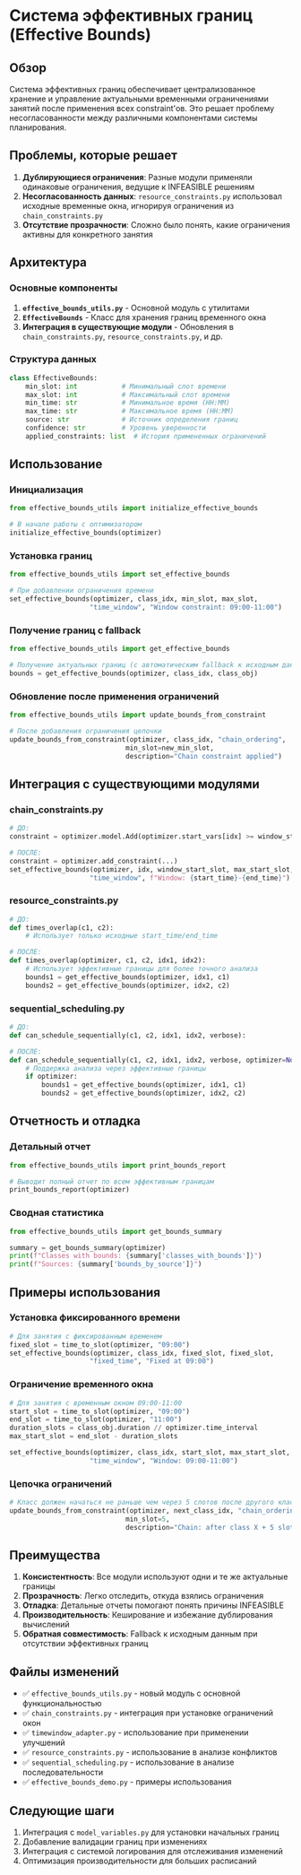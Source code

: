 # Система эффективных границ (Effective Bounds)

## Обзор

Система эффективных границ обеспечивает централизованное хранение и управление актуальными временными ограничениями занятий после применения всех constraint'ов. Это решает проблему несогласованности между различными компонентами системы планирования.

## Проблемы, которые решает

1. **Дублирующиеся ограничения**: Разные модули применяли одинаковые ограничения, ведущие к INFEASIBLE решениям
2. **Несогласованность данных**: `resource_constraints.py` использовал исходные временные окна, игнорируя ограничения из `chain_constraints.py`
3. **Отсутствие прозрачности**: Сложно было понять, какие ограничения активны для конкретного занятия

## Архитектура

### Основные компоненты

1. **`effective_bounds_utils.py`** - Основной модуль с утилитами
2. **`EffectiveBounds`** - Класс для хранения границ временного окна
3. **Интеграция в существующие модули** - Обновления в `chain_constraints.py`, `resource_constraints.py`, и др.

### Структура данных

```python
class EffectiveBounds:
    min_slot: int           # Минимальный слот времени
    max_slot: int           # Максимальный слот времени  
    min_time: str           # Минимальное время (HH:MM)
    max_time: str           # Максимальное время (HH:MM)
    source: str             # Источник определения границ
    confidence: str         # Уровень уверенности
    applied_constraints: list  # История примененных ограничений
```

## Использование

### Инициализация

```python
from effective_bounds_utils import initialize_effective_bounds

# В начале работы с оптимизатором
initialize_effective_bounds(optimizer)
```

### Установка границ

```python
from effective_bounds_utils import set_effective_bounds

# При добавлении ограничения времени
set_effective_bounds(optimizer, class_idx, min_slot, max_slot, 
                    "time_window", "Window constraint: 09:00-11:00")
```

### Получение границ с fallback

```python
from effective_bounds_utils import get_effective_bounds

# Получение актуальных границ (с автоматическим fallback к исходным данным)
bounds = get_effective_bounds(optimizer, class_idx, class_obj)
```

### Обновление после применения ограничений

```python
from effective_bounds_utils import update_bounds_from_constraint

# После добавления ограничения цепочки
update_bounds_from_constraint(optimizer, class_idx, "chain_ordering",
                             min_slot=new_min_slot, 
                             description="Chain constraint applied")
```

## Интеграция с существующими модулями

### chain_constraints.py

```python
# ДО:
constraint = optimizer.model.Add(optimizer.start_vars[idx] >= window_start_slot)

# ПОСЛЕ:
constraint = optimizer.add_constraint(...)
set_effective_bounds(optimizer, idx, window_start_slot, max_start_slot,
                    "time_window", f"Window: {start_time}-{end_time}")
```

### resource_constraints.py

```python
# ДО:
def times_overlap(c1, c2):
    # Использует только исходные start_time/end_time

# ПОСЛЕ:  
def times_overlap(optimizer, c1, c2, idx1, idx2):
    # Использует эффективные границы для более точного анализа
    bounds1 = get_effective_bounds(optimizer, idx1, c1)
    bounds2 = get_effective_bounds(optimizer, idx2, c2)
```

### sequential_scheduling.py

```python
# ДО:
def can_schedule_sequentially(c1, c2, idx1, idx2, verbose):

# ПОСЛЕ:
def can_schedule_sequentially(c1, c2, idx1, idx2, verbose, optimizer=None):
    # Поддержка анализа через эффективные границы
    if optimizer:
        bounds1 = get_effective_bounds(optimizer, idx1, c1)
        bounds2 = get_effective_bounds(optimizer, idx2, c2)
```

## Отчетность и отладка

### Детальный отчет

```python
from effective_bounds_utils import print_bounds_report

# Выводит полный отчет по всем эффективным границам
print_bounds_report(optimizer)
```

### Сводная статистика

```python
from effective_bounds_utils import get_bounds_summary

summary = get_bounds_summary(optimizer)
print(f"Classes with bounds: {summary['classes_with_bounds']}")
print(f"Sources: {summary['bounds_by_source']}")
```

## Примеры использования

### Установка фиксированного времени

```python
# Для занятия с фиксированным временем
fixed_slot = time_to_slot(optimizer, "09:00")
set_effective_bounds(optimizer, class_idx, fixed_slot, fixed_slot,
                    "fixed_time", "Fixed at 09:00")
```

### Ограничение временного окна

```python
# Для занятия с временным окном 09:00-11:00
start_slot = time_to_slot(optimizer, "09:00") 
end_slot = time_to_slot(optimizer, "11:00")
duration_slots = class_obj.duration // optimizer.time_interval
max_start_slot = end_slot - duration_slots

set_effective_bounds(optimizer, class_idx, start_slot, max_start_slot,
                    "time_window", "Window: 09:00-11:00")
```

### Цепочка ограничений

```python
# Класс должен начаться не раньше чем через 5 слотов после другого класса
update_bounds_from_constraint(optimizer, next_class_idx, "chain_ordering",
                             min_slot=5, 
                             description="Chain: after class X + 5 slots")
```

## Преимущества

1. **Консистентность**: Все модули используют одни и те же актуальные границы
2. **Прозрачность**: Легко отследить, откуда взялись ограничения
3. **Отладка**: Детальные отчеты помогают понять причины INFEASIBLE
4. **Производительность**: Кеширование и избежание дублирования вычислений
5. **Обратная совместимость**: Fallback к исходным данным при отсутствии эффективных границ

## Файлы изменений

- ✅ `effective_bounds_utils.py` - новый модуль с основной функциональностью  
- ✅ `chain_constraints.py` - интеграция при установке ограничений окон
- ✅ `timewindow_adapter.py` - использование при применении улучшений
- ✅ `resource_constraints.py` - использование в анализе конфликтов
- ✅ `sequential_scheduling.py` - использование в анализе последовательности
- ✅ `effective_bounds_demo.py` - примеры использования

## Следующие шаги

1. Интеграция с `model_variables.py` для установки начальных границ
2. Добавление валидации границ при изменениях
3. Интеграция с системой логирования для отслеживания изменений
4. Оптимизация производительности для больших расписаний
